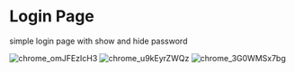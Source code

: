 # Login Page
 simple login page with show and hide password
 
![chrome_omJFEzIcH3](https://user-images.githubusercontent.com/45186916/162554974-cbd0befa-f391-464a-a8a2-b21323f0dea0.png)
![chrome_u9kEyrZWQz](https://user-images.githubusercontent.com/45186916/162554977-8367137e-66c8-4d27-880c-bc969bb01387.png)
![chrome_3G0WMSx7bg](https://user-images.githubusercontent.com/45186916/162554978-4bfd05d6-5df4-40e1-9281-8c5cb291026a.png)
